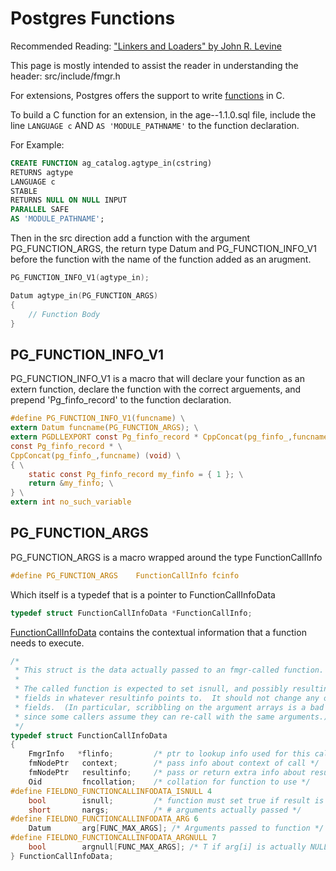# Postgres Functions

Recommended Reading: <a href='https://www.amazon.com/Linkers-Kaufmann-Software-Engineering-Programming/dp/1558604960'>"Linkers and Loaders" by John R. Levine</a>

This page is mostly intended to assist the reader in understanding the header: src/include/fmgr.h

For extensions, Postgres offers the support to write <a href='https://www.postgresql.org/docs/current/sql-createfunction.html'>functions</a> in C.

To build a C function for an extension, in the age--1.1.0.sql file, include the line `LANGUAGE c` AND `AS 'MODULE_PATHNAME'` to the function declaration.

For Example:

```sql
CREATE FUNCTION ag_catalog.agtype_in(cstring)
RETURNS agtype
LANGUAGE c
STABLE
RETURNS NULL ON NULL INPUT
PARALLEL SAFE
AS 'MODULE_PATHNAME';
```

Then in the src direction add a function with the argument PG_FUNCTION_ARGS, the return type Datum and PG_FUNCTION_INFO_V1 before the function with the name of the function added as an arugment.

```c
PG_FUNCTION_INFO_V1(agtype_in);

Datum agtype_in(PG_FUNCTION_ARGS)
{
    // Function Body
}
```

## PG_FUNCTION_INFO_V1

PG_FUNCTION_INFO_V1 is a macro that will declare your function as an extern function, declare the function with the correct arguements, and prepend 'Pg_finfo_record' to the function declaration.

```c
#define PG_FUNCTION_INFO_V1(funcname) \
extern Datum funcname(PG_FUNCTION_ARGS); \
extern PGDLLEXPORT const Pg_finfo_record * CppConcat(pg_finfo_,funcname)(void); \
const Pg_finfo_record * \
CppConcat(pg_finfo_,funcname) (void) \
{ \
    static const Pg_finfo_record my_finfo = { 1 }; \
    return &my_finfo; \
} \
extern int no_such_variable
```

## PG_FUNCTION_ARGS

PG_FUNCTION_ARGS is a macro wrapped around the type FunctionCallInfo

```c 
#define PG_FUNCTION_ARGS    FunctionCallInfo fcinfo
```

Which itself is a typedef that is a pointer to FunctionCallInfoData

```c 
typedef struct FunctionCallInfoData *FunctionCallInfo;
```

<a href='https://github.com/postgres/postgres/blob/eafe9c9181a4fd4b68d7e22e979de839cc16930c/src/include/fmgr.h#L77'>FunctionCallInfoData</a> contains the contextual information that a function needs to execute. 


```c
/*
 * This struct is the data actually passed to an fmgr-called function.
 *
 * The called function is expected to set isnull, and possibly resultinfo or
 * fields in whatever resultinfo points to.  It should not change any other
 * fields.  (In particular, scribbling on the argument arrays is a bad idea,
 * since some callers assume they can re-call with the same arguments.)
 */
typedef struct FunctionCallInfoData
{
    FmgrInfo   *flinfo;         /* ptr to lookup info used for this call */
    fmNodePtr   context;        /* pass info about context of call */
    fmNodePtr   resultinfo;     /* pass or return extra info about result */
    Oid         fncollation;    /* collation for function to use */
#define FIELDNO_FUNCTIONCALLINFODATA_ISNULL 4
    bool        isnull;         /* function must set true if result is NULL */
    short       nargs;          /* # arguments actually passed */
#define FIELDNO_FUNCTIONCALLINFODATA_ARG 6
    Datum       arg[FUNC_MAX_ARGS]; /* Arguments passed to function */
#define FIELDNO_FUNCTIONCALLINFODATA_ARGNULL 7
    bool        argnull[FUNC_MAX_ARGS]; /* T if arg[i] is actually NULL */
} FunctionCallInfoData;
```

